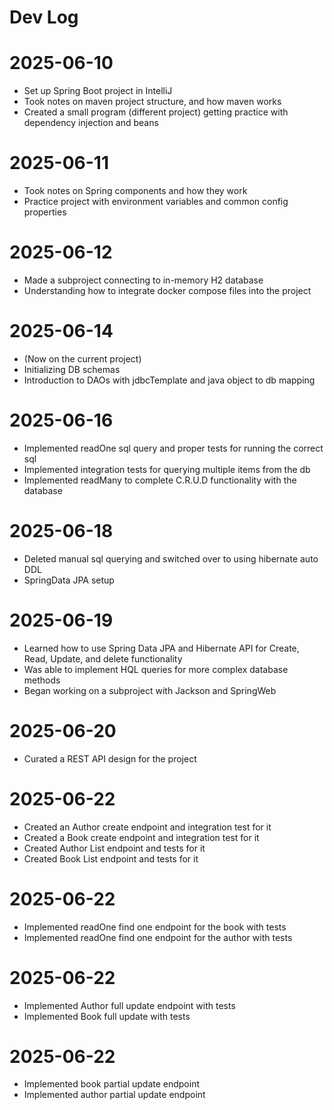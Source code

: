 # Dev Log

# 2025-06-10

- Set up Spring Boot project in IntelliJ
- Took notes on maven project structure, and how maven works
- Created a small program (different project) getting practice with dependency injection and beans

# 2025-06-11

- Took notes on Spring components and how they work
- Practice project with environment variables and common config properties

# 2025-06-12

- Made a subproject connecting to in-memory H2 database
- Understanding how to integrate docker compose files into the project

# 2025-06-14

- (Now on the current project)
- Initializing DB schemas
- Introduction to DAOs with jdbcTemplate and java object to db mapping

# 2025-06-16

- Implemented readOne sql query and proper tests for running the correct sql
- Implemented integration tests for querying multiple items from the db
- Implemented readMany to complete C.R.U.D functionality with the database

# 2025-06-18

- Deleted manual sql querying and switched over to using hibernate auto DDL
- SpringData JPA setup

# 2025-06-19

- Learned how to use Spring Data JPA and Hibernate API for Create, Read, Update, and delete
functionality
- Was able to implement HQL queries for more complex database methods
- Began working on a subproject with Jackson and SpringWeb

# 2025-06-20

- Curated a REST API design for the project

# 2025-06-22

- Created an Author create endpoint and integration test for it
- Created a Book create endpoint and integration test for it
- Created Author List endpoint and tests for it
- Created Book List endpoint and tests for it

# 2025-06-22

- Implemented readOne find one endpoint for the book with tests
- Implemented readOne find one endpoint for the author with tests

# 2025-06-22

- Implemented Author full update endpoint with tests
- Implemented Book full update with tests

# 2025-06-22

- Implemented book partial update endpoint
- Implemented author partial update endpoint